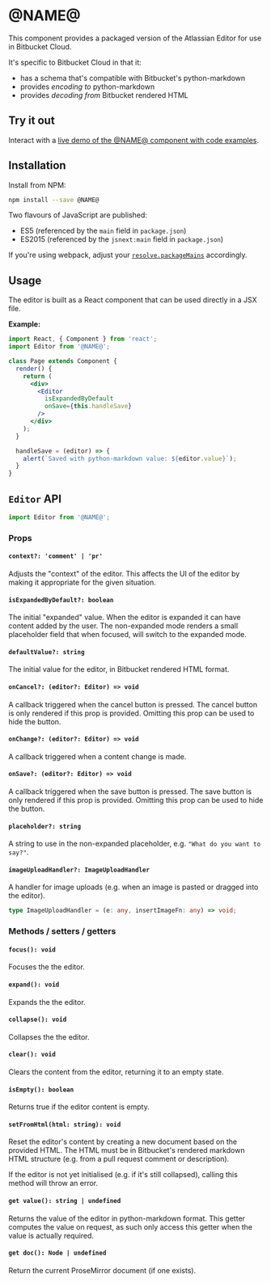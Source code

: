 # @NAME@

This component provides a packaged version of the Atlassian Editor for use in Bitbucket Cloud.

It's specific to Bitbucket Cloud in that it:

- has a schema that's compatible with Bitbucket's python-markdown
- provides *encoding to* python-markdown
- provides *decoding from* Bitbucket rendered HTML

## Try it out

Interact with a [live demo of the @NAME@ component with code examples](https://aui-cdn.atlassian.com/atlaskit/stories/@NAME@/@VERSION@/).


## Installation

Install from NPM:

```sh
npm install --save @NAME@
```

Two flavours of JavaScript are published:

- ES5 (referenced by the `main` field in `package.json`)
- ES2015 (referenced by the `jsnext:main` field in `package.json`)

If you're using webpack, adjust your [`resolve.packageMains`](https://webpack.github.io/docs/configuration.html#resolve-packagemains) accordingly.


## Usage

The editor is built as a React component that can be used directly in a JSX file.

**Example:**

```jsx
import React, { Component } from 'react';
import Editor from '@NAME@';

class Page extends Component {
  render() {
    return (
      <div>
        <Editor
          isExpandedByDefault
          onSave={this.handleSave}
        />
      </div>
    );
  }

  handleSave = (editor) => {
    alert(`Saved with python-markdown value: ${editor.value}`);
  }
}
```


## `Editor` API

```jsx
import Editor from '@NAME@';
```

### Props

#### `context?: 'comment' | 'pr'`

Adjusts the "context" of the editor. This affects the UI of the editor by making it appropriate
for the given situation.

#### `isExpandedByDefault?: boolean`

The initial "expanded" value. When the editor is expanded it can have content added by the user.
The non-expanded mode renders a small placeholder field that when focused, will switch to the expanded
mode.

#### `defaultValue?: string`

The initial value for the editor, in Bitbucket rendered HTML format.

#### `onCancel?: (editor?: Editor) => void`

A callback triggered when the cancel button is pressed. The cancel button is only rendered if this
prop is provided. Omitting this prop can be used to hide the button.

#### `onChange?: (editor?: Editor) => void`

A callback triggered when a content change is made.

#### `onSave?: (editor?: Editor) => void`

A callback triggered when the save button is pressed. The save button is only rendered if this
prop is provided. Omitting this prop can be used to hide the button.

#### `placeholder?: string`

A string to use in the non-expanded placeholder, e.g. `"What do you want to say?"`.

#### `imageUploadHandler?: ImageUploadHandler`

A handler for image uploads (e.g. when an image is pasted or dragged into the editor).

```typescript
type ImageUploadHandler = (e: any, insertImageFn: any) => void;
```


### Methods / setters / getters

#### `focus(): void`

Focuses the the editor.

#### `expand(): void`

Expands the the editor.

#### `collapse(): void`

Collapses the the editor.

#### `clear(): void`

Clears the content from the editor, returning it to an empty state.

#### `isEmpty(): boolean`

Returns true if the editor content is empty.

#### `setFromHtml(html: string): void`

Reset the editor's content by creating a new document based on the provided HTML. The HTML must be
in Bitbucket's rendered markdown HTML structure (e.g. from a pull request comment or description).

If the editor is not yet initialised (e.g. if it's still collapsed), calling this method will throw
an error.

#### `get value(): string | undefined`

Returns the value of the editor in python-markdown format. This getter computes the value
on request, as such only access this getter when the value is actually required.

#### `get doc(): Node | undefined`

Return the current ProseMirror document (if one exists).
